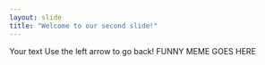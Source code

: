 ```yaml
---
layout: slide
title: "Welcome to our second slide!"
---
```

Your text
Use the left arrow to go back!
FUNNY MEME GOES HERE
